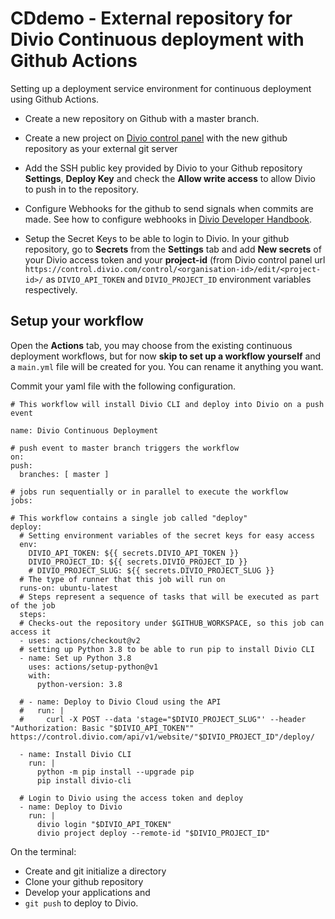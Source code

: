 # CDdemo - External repository for Divio Continuous deployment with Github Actions

Setting up a deployment service environment for continuous deployment using Github Actions.
 
* Create a new repository on Github with a master branch.

* Create a new project on [Divio control panel](https://control.divio.com/control/) with the new github repository as your external git server 

* Add the SSH public key provided by Divio to your Github repository **Settings**, **Deploy Key** and check the **Allow write access** to allow Divio to push in to the repository.

* Configure Webhooks for the github to send signals when commits are made. See how to configure webhooks in [Divio Developer Handbook](https://docs.divio.com/en/latest/how-to/resources-configure-git/#configure-a-webhook-for-the-git-repository).

* Setup the Secret Keys to be able to login to Divio. In your github repository, go to **Secrets** from the **Settings** tab and add **New secrets** of your Divio access token and your **project-id** (from Divio control panel url `https://control.divio.com/control/<organisation-id>/edit/<project-id>/` as `DIVIO_API_TOKEN` and `DIVIO_PROJECT_ID` environment variables respectively.

Setup your workflow
-------------------
Open the **Actions** tab, you may choose from the existing continuous deployment workflows, but for now **skip to set up a workflow yourself** and a `main.yml` file will be created for you. You can rename it anything you want. 

Commit your yaml file with the following configuration.

    # This workflow will install Divio CLI and deploy into Divio on a push event
    
    name: Divio Continuous Deployment
    
    # push event to master branch triggers the workflow
    on:
    push:
      branches: [ master ]
    
    # jobs run sequentially or in parallel to execute the workflow
    jobs:
    
    # This workflow contains a single job called "deploy"
    deploy:
      # Setting environment variables of the secret keys for easy access
      env:
        DIVIO_API_TOKEN: ${{ secrets.DIVIO_API_TOKEN }}
        DIVIO_PROJECT_ID: ${{ secrets.DIVIO_PROJECT_ID }}  
        # DIVIO_PROJECT_SLUG: ${{ secrets.DIVIO_PROJECT_SLUG }}
      # The type of runner that this job will run on
      runs-on: ubuntu-latest
      # Steps represent a sequence of tasks that will be executed as part of the job
      steps:
      # Checks-out the repository under $GITHUB_WORKSPACE, so this job can access it
      - uses: actions/checkout@v2
      # setting up Python 3.8 to be able to run pip to install Divio CLI
      - name: Set up Python 3.8
        uses: actions/setup-python@v1
        with:
          python-version: 3.8
    
      # - name: Deploy to Divio Cloud using the API
      #   run: |
      #     curl -X POST --data 'stage="$DIVIO_PROJECT_SLUG"' --header "Authorization: Basic "$DIVIO_API_TOKEN"" https://control.divio.com/api/v1/website/"$DIVIO_PROJECT_ID"/deploy/
  
      - name: Install Divio CLI
        run: |
          python -m pip install --upgrade pip
          pip install divio-cli
  
      # Login to Divio using the access token and deploy
      - name: Deploy to Divio
        run: |
          divio login "$DIVIO_API_TOKEN"
          divio project deploy --remote-id "$DIVIO_PROJECT_ID"

On the terminal: 
* Create and git initialize a directory 
* Clone your github repository
* Develop your applications and 
* `git push` to deploy to Divio.
